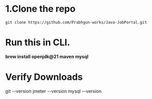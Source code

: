 # 1.Clone the repo 
    git clone https://github.com/Prabhgun-works/Java-JobPortal.git
# Run this in CLI.
 **brew install openjdk@21 maven mysql** 
# Verify Downloads 
git --version
jmeter --version
mysql --version